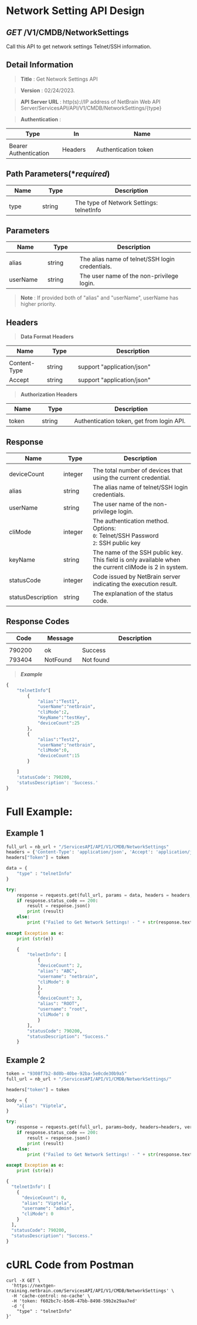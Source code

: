 
# Network Setting API Design

## ***GET*** /V1/CMDB/NetworkSettings
Call this API to get network settings Telnet/SSH information. 

## Detail Information

> **Title** : Get Network Settings API<br>

> **Version** : 02/24/2023.

> **API Server URL** : http(s)://IP address of NetBrain Web API Server/ServicesAPI/API/V1/CMDB/NetworkSettings/{type}

> **Authentication** : 

|**Type**|**In**|**Name**|
|------|------|------|
|<img width=100/>|<img width=100/>|<img width=500/>|
|Bearer Authentication| Headers | Authentication token | 

## Path Parameters(****required***)  
|**Name**|**Type**|**Description**|
|------|------|------|
|<img width=100/>|<img width=100/>|<img width=500/>|
|type|string|The type of Network Settings:<br>telnetInfo |

## Parameters 
|**Name**|**Type**|**Description**|
|------|------|------|
|<img width=100/>|<img width=100/>|<img width=500/>|
|alias|string|The alias name of telnet/SSH login credentials. |
|userName|string|The user name of the non-privilege login. |

> **Note** : If provided both of "alias" and "userName", userName has higher priority. 

## Headers

> **Data Format Headers**

|**Name**|**Type**|**Description**|
|------|------|------|
|<img width=100/>|<img width=100/>|<img width=500/>|
| Content-Type | string  | support "application/json" |
| Accept | string  | support "application/json" |

> **Authorization Headers**

|**Name**|**Type**|**Description**|
|------|------|------|
|<img width=100/>|<img width=100/>|<img width=500/>|
| token | string  | Authentication token, get from login API. |

## Response

|**Name**|**Type**|**Description**|
|------|------|------|
|<img width=100/>|<img width=100/>|<img width=500/>|
|deviceCount | integer  | The total number of devices that using the current credential. |
|alias | string  | The alias name of telnet/SSH login credentials.  |
|userName | string  | The user name of the non-privilege login. |
|cliMode  | integer  | The authentication method. <br>Options:<br>`0`: Telnet/SSH Password<br>`2`: SSH public key |
|keyName  | string  | The name of the SSH public key. This field is only available when the current cliMode is 2 in system. |
|statusCode| integer | Code issued by NetBrain server indicating the execution result.  |
|statusDescription| string | The explanation of the status code. |

## Response Codes 
|**Code**|**Message**|**Description**|
|------|------|------|
|<img width=100/>|<img width=100/>|<img width=500/>|
|790200|ok| Success |
|793404|NotFound|Not found |

> ***Example***

```python
{
    "telnetInfo"[
        {
            "alias":"Test1",
            "userName":"netbrain",
            "cliMode":2,
            "KeyName":"testKey",
            "deviceCount":25
        },
        {
            "alias":"Test2",
            "userName":"netbrain",
            "cliMode":0,
            "deviceCount":15
        }

    ]
    'statusCode': 790200, 
    'statusDescription': 'Success.'
}
```

# Full Example:
## Example 1
```python
full_url = nb_url + "/ServicesAPI/API/V1/CMDB/NetworkSettings"
headers = {'Content-Type': 'application/json', 'Accept': 'application/json'}
headers["Token"] = token

data = {
    "type" : "telnetInfo"
}

try:
    response = requests.get(full_url, params = data, headers = headers, verify = False)
    if response.status_code == 200:
        result = response.json()
        print (result)
    else:
        print ("Failed to Get Network Settings! - " + str(response.text))
    
except Exception as e:
    print (str(e))  

```
```python
    {
        "telnetInfo": [
            {
            "deviceCount": 2,
            "alias": "ABC",
            "username": "netbrain",
            "cliMode": 0
            },
            {
            "deviceCount": 3,
            "alias": "ROOT",
            "username": "root",
            "cliMode": 0
            }
        ],
        "statusCode": 790200,
        "statusDescription": "Success."
    }
```
## Example 2
```python
token = "9308f7b2-8d0b-40be-92ba-5e0cde30b9a5"
full_url = nb_url + "/ServicesAPI/API/V1/CMDB/NetworkSettings/"

headers["token"] = token

body = {
    "alias": "Viptela",
}

try:
    response = requests.get(full_url, params=body, headers=headers, verify=False)
    if response.status_code == 200:
        result = response.json()
        print (result)
    else:
        print ("Failed to Get Network Settings! - " + str(response.text))
    
except Exception as e:
    print (str(e)) 
```
```python
{
  "telnetInfo": [
    {
      "deviceCount": 0,
      "alias": "Viptela",
      "username": "admin",
      "cliMode": 0
    }
  ],
  "statusCode": 790200,
  "statusDescription": "Success."
}
```
# cURL Code from Postman

```
curl -X GET \
  'https://nextgen-training.netbrain.com/ServicesAPI/API/V1/CMDB/NetworkSettings' \
  -H 'cache-control: no-cache' \
  -H 'token: f602bc7c-b5d6-47bb-8498-59b2e29aa7ed'
  -d '{
    "type" : "telnetInfo"
}'
```